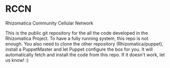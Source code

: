 RCCN
====

Rhizomatica Community Cellular Network

This is the public git repository for the all the code developed in the Rhizomatica Project.
To have a fully running system, this repo is not enough. You also need to clone the other repository (Rhizomatica/puppet),
install a PuppetMaster and let Puppet configure the box for you. It will automatically fetch and install the code from this repo.
If it doesn't work, let us know! :)
